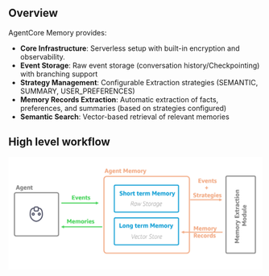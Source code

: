 ## Overview

AgentCore Memory provides:

- **Core Infrastructure**: Serverless setup with built-in encryption and observability.
- **Event Storage**: Raw event storage (conversation history/Checkpointing) with branching support
- **Strategy Management**: Configurable Extraction strategies (SEMANTIC, SUMMARY, USER_PREFERENCES)
- **Memory Records Extraction**: Automatic extraction of facts, preferences, and summaries (based on strategies configured)
- **Semantic Search**: Vector-based retrieval of relevant memories

## High level workflow

![high_level_workflow](./images/high_level_memory.png)

